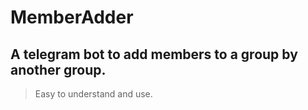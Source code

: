 # MemberAdder
## A telegram bot to add members to a group by another group.
> Easy to understand and use.
